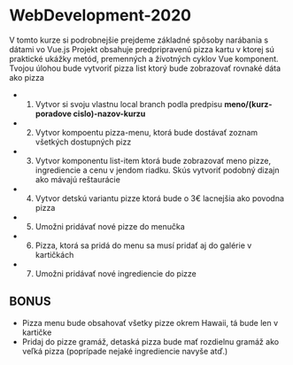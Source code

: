 # WebDevelopment-2020
V tomto kurze si podrobnejšie prejdeme základné spôsoby narábania s dátami vo Vue.js
Projekt obsahuje predpripravenú pizza kartu v ktorej sú praktické ukážky metód, premenných a žívotných cyklov Vue komponent.
Tvojou úlohou bude vytvoriť pizza list ktorý bude zobrazovať rovnaké dáta ako pizza

- 1. Vytvor si svoju vlastnu local branch podla predpisu **meno/(kurz-poradove cislo)-nazov-kurzu**
- 2. Vytvor kompoentu pizza-menu, ktorá bude dostávať zoznam všetkých dostupných pizz
- 3. Vytvor komponentu list-item ktorá bude zobrazovať meno pizze, ingrediencie a cenu v jendom riadku. Skús vytvoriť podobný dizajn ako mávajú reštaurácie 
- 4. Vytvor detskú variantu pizze ktorá bude o 3€ lacnejšia ako povodna pizza
- 5. Umožni pridávať nové pizze do menučka
- 6. Pizza, ktorá sa pridá do menu sa musí pridať aj do galérie v kartičkách
- 7. Umožni pridávať nové ingrediencie do pizze

## BONUS
- Pizza menu bude obsahovať všetky pizze okrem Hawaii, tá bude len v kartičke
- Pridaj do pizze gramáž, detaská pizza bude mať rozdielnu gramáž ako veľká pizza (poprípade nejaké ingrediencie navyše atď.)